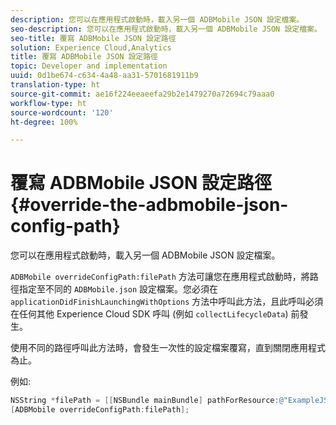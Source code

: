 ```yaml
---
description: 您可以在應用程式啟動時，載入另一個 ADBMobile JSON 設定檔案。
seo-description: 您可以在應用程式啟動時，載入另一個 ADBMobile JSON 設定檔案。
seo-title: 覆寫 ADBMobile JSON 設定路徑
solution: Experience Cloud,Analytics
title: 覆寫 ADBMobile JSON 設定路徑
topic: Developer and implementation
uuid: 0d1be674-c634-4a48-aa31-5701681911b9
translation-type: ht
source-git-commit: ae16f224eeaeefa29b2e1479270a72694c79aaa0
workflow-type: ht
source-wordcount: '120'
ht-degree: 100%

---
```



# 覆寫 ADBMobile JSON 設定路徑 {#override-the-adbmobile-json-config-path}

您可以在應用程式啟動時，載入另一個 ADBMobile JSON 設定檔案。

`ADBMobile overrideConfigPath:filePath` 方法可讓您在應用程式啟動時，將路徑指定至不同的 `ADBMobile.json` 設定檔案。您必須在 `applicationDidFinishLaunchingWithOptions` 方法中呼叫此方法，且此呼叫必須在任何其他 Experience Cloud SDK 呼叫 (例如 `collectLifecycleData`) 前發生。

使用不同的路徑呼叫此方法時，會發生一次性的設定檔案覆寫，直到關閉應用程式為止。

例如:

```objective-c
NSString *filePath = [[NSBundle mainBundle] pathForResource:@"ExampleJSONFile" ofType:@"json"]; 
[ADBMobile overrideConfigPath:filePath];
```

